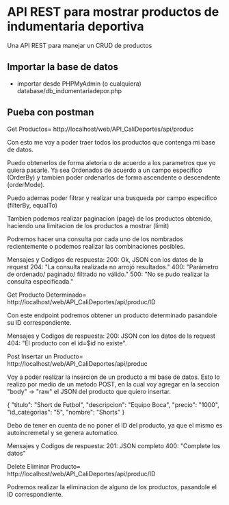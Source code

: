 # API REST para mostrar productos de indumentaria deportiva
Una API REST para manejar un CRUD de productos

## Importar la base de datos
- importar desde PHPMyAdmin (o cualquiera) database/db_indumentariadepor.php


## Pueba con postman


Get Productos=
http://localhost/web/API_CaliDeportes/api/produc

Con esto me voy a poder traer todos los productos que contenga mi base de datos.

Puedo obtenerlos de forma aletoria o de acuerdo a los parametros que yo quiera pasarle.
Ya sea Ordenados de acuerdo a un campo especifico (OrderBy) y tambien poder ordenarlos de forma 
ascendente o descendente (orderMode).

Puedo ademas poder filtrar y realizar una busqueda por campo especifico (filterBy, equalTo)

Tambien podemos realizar paginacion (page) de los productos obtenido, haciendo una limitacion de los productos
a mostrar (limit)

Podremos hacer una consulta por cada uno de los nombrados recientemente o podemos realizar las combinaciones posibles.

Mensajes y Codigos de respuesta: 200: Ok, JSON con los datos de la request 
                                 204: "La consulta realizada no arrojó resultados." 
                                 400: "Parámetro de ordenado/ paginado/ filtrado no válido." 
                                 500: "No se pudo realizar la consulta especificada."

Get Producto Determinado=
http://localhost/web/API_CaliDeportes/api/produc/ID

Con este endpoint podremos obtener un producto determinado pasandole su ID correspondiente.

Mensajes y Codigos de respuesta: 200: JSON con los datos de la request 
                                 404: "El producto con el id=$id no existe".

Post Insertar un Producto=
http://localhost/web/API_CaliDeportes/api/produc

Voy a poder realizar la insercion de un producto a mi base de datos. 
Esto lo realizo por medio de un metodo POST, en la cual voy agregar en la seccion "body" -> "raw" el JSON
del producto que quiero insertar. 

{
        "titulo": "Short de Futbol",
        "descripcion": "Equipo Boca",
        "precio": "1000",
        "id_categorias": "5",
        "nombre": "Shorts"
    }

Debo de tener en cuenta de no poner el ID del producto, ya que el mismo es autoincremetal y se genera automatico.

Mensajes y Codigos de respuesta: 201: JSON completo 
                                 400: "Complete los datos"

Delete Eliminar Producto=
http://localhost/web/API_CaliDeportes/api/produc/ID

Podremos realizar la eliminacion de alguno de los productos, pasandole el ID correspondiente. 



